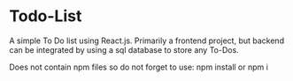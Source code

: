 # Todo-List

A simple To Do list using React.js. Primarily a frontend project, but backend can be integrated by using a sql database to store any To-Dos. 

Does not contain npm files so do not forget to use: npm install or npm i
